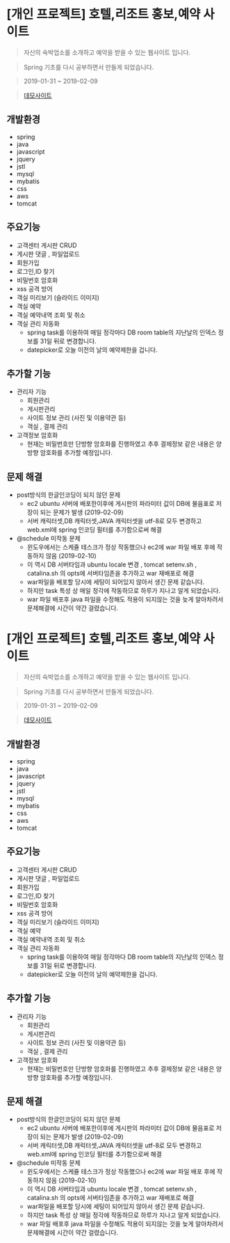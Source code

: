 # [개인 프로젝트] 호텔,리조트 홍보,예약 사이트 
 
> 자신의 숙박업소를 소개하고 예약을 받을 수 있는 웹사이트 입니다.

> Spring 기초를 다시 공부하면서 만들게 되었습니다.

> 2019-01-31 ~ 2019-02-09

> [데모사이트](http://ec2-13-209-68-44.ap-northeast-2.compute.amazonaws.com:8080/)

## 개발환경
* spring
* java
* javascript
* jquery
* jstl
* mysql
* mybatis
* css
* aws
* tomcat
## 주요기능
  * 고객센터 게시판 CRUD
  * 게시판 댓글 , 파일업로드
  * 회원가입
  * 로그인,ID 찾기
  * 비밀번호 암호화
  * xss 공격 방어
  * 객실 미리보기 (슬라이드 이미지)
  * 객실 예약 
  * 객실 예약내역 조회 및 취소
  * 객실 관리 자동화
    * spring task를 이용하여 매일 정각마다 DB room table의 지난날의 인덱스 정보를 31일 뒤로 변경합니다.
    * datepicker로 오늘 이전의 날의 예약제한을 겁니다.

## 추가할 기능
* 관리자 기능
  * 회원관리
  * 게시판관리
  * 사이트 정보 관리 (사진 및 이용약관 등)
  * 객실 , 결제 관리
* 고객정보 암호화
  * 현재는 비밀번호만 단방향 암호화를 진행하였고 추후 결제정보 같은 내용은 양방향 암호화를 추가할 예정입니다.

## 문제 해결
* post방식의 한글인코딩이 되지 않던 문제
  * ec2 ubuntu 서버에 배포한이후에 게시판의 파라미터 값이 DB에 물음표로 저장이 되는 문제가 발생 (2019-02-09)
  * 서버 캐릭터셋,DB 캐릭터셋,JAVA 캐릭터셋을 utf-8로 모두 변경하고 web.xml에 spring 인코딩 필터를 추가함으로써 해결
* @schedule 미작동 문제
  * 윈도우에서는 스케쥴 테스크가 정상 작동했으나 ec2에 war 파일 배포 후에 작동하지 않음 (2019-02-10)
  * 이 역시 DB 서버타임과 ubuntu locale 변경 , tomcat setenv.sh , catalina.sh 의 opts에 서버타임존을 추가하고 war 재배포로 해결
  * war파일을 배포할 당시에 세팅이 되어있지 않아서 생긴 문제 같습니다.
  * 하지만 task 특성 상 매일 정각에 작동하므로 하루가 지나고 알게 되었습니다.
  * war 파일 배포후 java 파일을 수정해도 적용이 되지않는 것을 늦게 알아차려서 문제해결에 시간이 약간 걸렸습니다.
  


# [개인 프로젝트] 호텔,리조트 홍보,예약 사이트 
 
> 자신의 숙박업소를 소개하고 예약을 받을 수 있는 웹사이트 입니다.

> Spring 기초를 다시 공부하면서 만들게 되었습니다.

> 2019-01-31 ~ 2019-02-09

> [데모사이트](http://ec2-13-209-68-44.ap-northeast-2.compute.amazonaws.com:8080/)

## 개발환경
* spring
* java
* javascript
* jquery
* jstl
* mysql
* mybatis
* css
* aws
* tomcat
## 주요기능
  * 고객센터 게시판 CRUD
  * 게시판 댓글 , 파일업로드
  * 회원가입
  * 로그인,ID 찾기
  * 비밀번호 암호화
  * xss 공격 방어
  * 객실 미리보기 (슬라이드 이미지)
  * 객실 예약 
  * 객실 예약내역 조회 및 취소
  * 객실 관리 자동화
    * spring task를 이용하여 매일 정각마다 DB room table의 지난날의 인덱스 정보를 31일 뒤로 변경합니다.
    * datepicker로 오늘 이전의 날의 예약제한을 겁니다.

## 추가할 기능
* 관리자 기능
  * 회원관리
  * 게시판관리
  * 사이트 정보 관리 (사진 및 이용약관 등)
  * 객실 , 결제 관리
* 고객정보 암호화
  * 현재는 비밀번호만 단방향 암호화를 진행하였고 추후 결제정보 같은 내용은 양방향 암호화를 추가할 예정입니다.

## 문제 해결
* post방식의 한글인코딩이 되지 않던 문제
  * ec2 ubuntu 서버에 배포한이후에 게시판의 파라미터 값이 DB에 물음표로 저장이 되는 문제가 발생 (2019-02-09)
  * 서버 캐릭터셋,DB 캐릭터셋,JAVA 캐릭터셋을 utf-8로 모두 변경하고 web.xml에 spring 인코딩 필터를 추가함으로써 해결
* @schedule 미작동 문제
  * 윈도우에서는 스케쥴 테스크가 정상 작동했으나 ec2에 war 파일 배포 후에 작동하지 않음 (2019-02-10)
  * 이 역시 DB 서버타임과 ubuntu locale 변경 , tomcat setenv.sh , catalina.sh 의 opts에 서버타임존을 추가하고 war 재배포로 해결
  * war파일을 배포할 당시에 세팅이 되어있지 않아서 생긴 문제 같습니다.
  * 하지만 task 특성 상 매일 정각에 작동하므로 하루가 지나고 알게 되었습니다.
  * war 파일 배포후 java 파일을 수정해도 적용이 되지않는 것을 늦게 알아차려서 문제해결에 시간이 약간 걸렸습니다.
  



